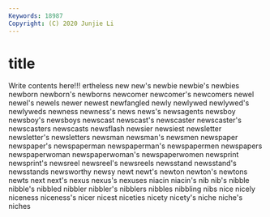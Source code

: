 ```yaml
---
Keywords: 18987
Copyright: (C) 2020 Junjie Li
---
```


# title

Write contents here!!!
ertheless 
new 
new's 
newbie 
newbie's 
newbies 
newborn 
newborn's 
newborns
newcomer 
newcomer's 
newcomers 
newel 
newel's 
newels 
newer 
newest 
newfangled 
newly
newlywed 
newlywed's 
newlyweds 
newness 
newness's 
news 
news's 
newsagents 
newsboy 
newsboy's
newsboys 
newscast 
newscast's 
newscaster 
newscaster's 
newscasters 
newscasts 
newsflash 
newsier 
newsiest
newsletter 
newsletter's 
newsletters 
newsman 
newsman's 
newsmen 
newspaper 
newspaper's 
newspaperman 
newspaperman's
newspapermen 
newspapers 
newspaperwoman 
newspaperwoman's 
newspaperwomen 
newsprint 
newsprint's 
newsreel 
newsreel's 
newsreels
newsstand 
newsstand's 
newsstands 
newsworthy 
newsy 
newt 
newt's 
newton 
newton's 
newtons
newts 
next 
next's 
nexus 
nexus's 
nexuses 
niacin 
niacin's 
nib 
nib's
nibble 
nibble's 
nibbled 
nibbler 
nibbler's 
nibblers 
nibbles 
nibbling 
nibs 
nice
nicely 
niceness 
niceness's 
nicer 
nicest 
niceties 
nicety 
nicety's 
niche 
niche's
niches 
